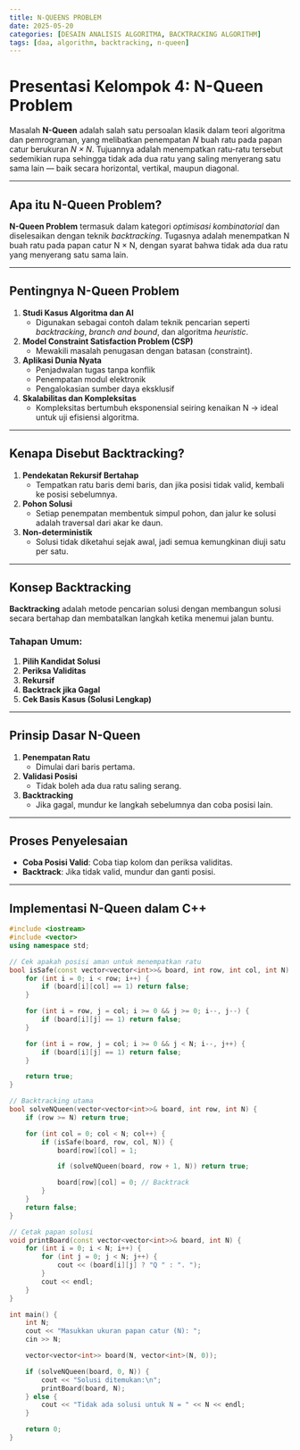 ```yaml
---
title: N-QUEENS PROBLEM
date: 2025-05-20
categories: [DESAIN ANALISIS ALGORITMA, BACKTRACKING ALGORITHM]
tags: [daa, algorithm, backtracking, n-queen]     
---
```


# Presentasi Kelompok 4: N-Queen Problem

Masalah **N-Queen** adalah salah satu persoalan klasik dalam teori algoritma dan pemrograman, yang melibatkan penempatan *N* buah ratu pada papan catur berukuran *N × N*. Tujuannya adalah menempatkan ratu-ratu tersebut sedemikian rupa sehingga tidak ada dua ratu yang saling menyerang satu sama lain — baik secara horizontal, vertikal, maupun diagonal.

---

## Apa itu N-Queen Problem?

**N-Queen Problem** termasuk dalam kategori *optimisasi kombinatorial* dan diselesaikan dengan teknik *backtracking*. Tugasnya adalah menempatkan N buah ratu pada papan catur N × N, dengan syarat bahwa tidak ada dua ratu yang menyerang satu sama lain.

---

## Pentingnya N-Queen Problem

1. **Studi Kasus Algoritma dan AI**
   - Digunakan sebagai contoh dalam teknik pencarian seperti *backtracking*, *branch and bound*, dan algoritma *heuristic*.
2. **Model Constraint Satisfaction Problem (CSP)**
   - Mewakili masalah penugasan dengan batasan (constraint).
3. **Aplikasi Dunia Nyata**
   - Penjadwalan tugas tanpa konflik
   - Penempatan modul elektronik
   - Pengalokasian sumber daya eksklusif
4. **Skalabilitas dan Kompleksitas**
   - Kompleksitas bertumbuh eksponensial seiring kenaikan N → ideal untuk uji efisiensi algoritma.

---

## Kenapa Disebut Backtracking?

1. **Pendekatan Rekursif Bertahap**
   - Tempatkan ratu baris demi baris, dan jika posisi tidak valid, kembali ke posisi sebelumnya.
2. **Pohon Solusi**
   - Setiap penempatan membentuk simpul pohon, dan jalur ke solusi adalah traversal dari akar ke daun.
3. **Non-deterministik**
   - Solusi tidak diketahui sejak awal, jadi semua kemungkinan diuji satu per satu.

---

## Konsep Backtracking

**Backtracking** adalah metode pencarian solusi dengan membangun solusi secara bertahap dan membatalkan langkah ketika menemui jalan buntu.

### Tahapan Umum:

1. **Pilih Kandidat Solusi**
2. **Periksa Validitas**
3. **Rekursif**
4. **Backtrack jika Gagal**
5. **Cek Basis Kasus (Solusi Lengkap)**

---

## Prinsip Dasar N-Queen

1. **Penempatan Ratu**
   - Dimulai dari baris pertama.
2. **Validasi Posisi**
   - Tidak boleh ada dua ratu saling serang.
3. **Backtracking**
   - Jika gagal, mundur ke langkah sebelumnya dan coba posisi lain.

---

## Proses Penyelesaian

- **Coba Posisi Valid**: Coba tiap kolom dan periksa validitas.
- **Backtrack**: Jika tidak valid, mundur dan ganti posisi.

---

## Implementasi N-Queen dalam C++

```cpp
#include <iostream>
#include <vector>
using namespace std;

// Cek apakah posisi aman untuk menempatkan ratu
bool isSafe(const vector<vector<int>>& board, int row, int col, int N) {
    for (int i = 0; i < row; i++) {
        if (board[i][col] == 1) return false;
    }

    for (int i = row, j = col; i >= 0 && j >= 0; i--, j--) {
        if (board[i][j] == 1) return false;
    }

    for (int i = row, j = col; i >= 0 && j < N; i--, j++) {
        if (board[i][j] == 1) return false;
    }

    return true;
}

// Backtracking utama
bool solveNQueen(vector<vector<int>>& board, int row, int N) {
    if (row >= N) return true;

    for (int col = 0; col < N; col++) {
        if (isSafe(board, row, col, N)) {
            board[row][col] = 1;

            if (solveNQueen(board, row + 1, N)) return true;

            board[row][col] = 0; // Backtrack
        }
    }
    return false;
}

// Cetak papan solusi
void printBoard(const vector<vector<int>>& board, int N) {
    for (int i = 0; i < N; i++) {
        for (int j = 0; j < N; j++) {
            cout << (board[i][j] ? "Q " : ". ");
        }
        cout << endl;
    }
}

int main() {
    int N;
    cout << "Masukkan ukuran papan catur (N): ";
    cin >> N;

    vector<vector<int>> board(N, vector<int>(N, 0));

    if (solveNQueen(board, 0, N)) {
        cout << "Solusi ditemukan:\n";
        printBoard(board, N);
    } else {
        cout << "Tidak ada solusi untuk N = " << N << endl;
    }

    return 0;
}
